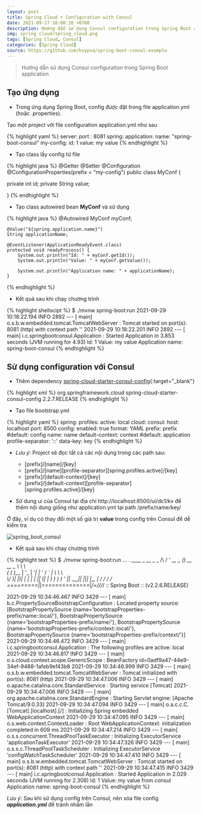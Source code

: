 ```yaml
---
layout: post
title: Spring Cloud + Configuration with Consul
date: 2021-09-27 10:00:20 +0700
description: Hướng dẫn sử dụng Consul configuration trong Spring Boot application
img: spring_cloud/spring_cloud.png
tags: [Spring Cloud, Consul]
categories: [Spring Cloud]
source: https://github.com/huypva/spring-boot-consul-example
---
```


> Hướng dẫn sử dụng Consul configuration trong Spring Boot application

## Tạo ứng dụng

- Trong ứng dụng Spring Boot, config được đặt trong file application.yml (hoặc .properties).

Tạo một project với file configuration application.yml như sau

{% highlight yaml %}
server:
  port : 8081
spring:
  application:
    name: "spring-boot-consul"
my-config:
  id: 1
  value: my value
{% endhighlight %}

- Tạo class lấy config từ file 

{% highlight java %}
@Getter
@Setter
@Configuration
@ConfigurationProperties(prefix = "my-config")
public class MyConf {

  private int id;
  private String value;

}
{% endhighlight %}

- Tạo class autowired bean **MyConf** và sử dụng

{% highlight java %}
    @Autowired
    MyConf myConf;

	@Value("${spring.application.name}")
	String applicationName;

	@EventListener(ApplicationReadyEvent.class)
	protected void readyProcess() {
		System.out.println("Id: " + myConf.getId());
		System.out.println("Value: " + myConf.getValue());

		System.out.println("Application name: " + applicationName);
	}
{% endhighlight %}

- Kết quả sau khi chạy chương trình

{% highlight shellscipt %}
$ ./mvnw spring-boot:run
2021-09-29 10:18:22.194  INFO 2892 --- [           main] o.s.b.w.embedded.tomcat.TomcatWebServer  : Tomcat started on port(s): 8081 (http) with context path ''
2021-09-29 10:18:22.201  INFO 2892 --- [           main] i.c.springbootconsul.Application         : Started Application in 3.853 seconds (JVM running for 4.93)
Id: 1
Value: my value
Application name: spring-boot-consul
{% endhighlight %}

## Sử dụng configuration với Consul

- Thêm dependency [spring-cloud-starter-consul-config](https://cloud.spring.io/spring-cloud-consul/reference/html/){:target="_blank"}

{% highlight xml %}
<dependencies>
    <dependency>
        <groupId>org.springframework.cloud</groupId>
        <artifactId>spring-cloud-starter-consul-config</artifactId>
        <version>2.2.7.RELEASE</version>
    </dependency>
</dependencies>
{% endhighlight %}

- Tạo file bootstrap.yml

{% highlight yaml %}
spring:
  profiles:
    active: local
  cloud:
    consul:
      host: localhost
      port: 8500
      config:
        enabled: true
        format: YAML
        prefix: prefix #default: config
        name: name
        default-context: context #default: application
        profile-separator: '::'
        data-key: key
{% endhighlight %}

  - *Lưu ý*: Project sẽ đọc tất cả các nội dụng trong các path sau:
    - [prefix]/[name]/[key]
    - [prefix]/[name][profile-separator][spring.profiles.active]/[key]
    - [prefix]/[default-context]/[key]
    - [prefix]/[default-context][profile-separator][spring.profiles.active]/[key]

- Sử dung ui của Consul tại địa chỉ http://localhost:8500/ui/dc1/kv để thêm nội dung giống như application.yml tại path /prefix/name/key/ 

Ở đây, ví dụ có thay đổi một số giá trị **value** trong config trên Consul để dễ kiểm tra

![spring_boot_consul](../../spring_cloud/consul_configuration.png)

- Kết quả sau khi chạy chương trình

{% highlight text %}
$ ./mvnw spring-boot:run
...
  .   ____          _            __ _ _
 /\\ / ___'_ __ _ _(_)_ __  __ _ \ \ \ \
( ( )\___ | '_ | '_| | '_ \/ _` | \ \ \ \
 \\/  ___)| |_)| | | | | || (_| |  ) ) ) )
  '  |____| .__|_| |_|_| |_\__, | / / / /
 =========|_|==============|___/=/_/_/_/
 :: Spring Boot ::        (v2.2.6.RELEASE)

2021-09-29 10:34:46.467  INFO 3429 --- [           main] b.c.PropertySourceBootstrapConfiguration : Located property source: [BootstrapPropertySource {name='bootstrapProperties-prefix/name::local/'}, BootstrapPropertySource {name='bootstrapProperties-prefix/name/'}, BootstrapPropertySource {name='bootstrapProperties-prefix/context::local/'}, BootstrapPropertySource {name='bootstrapProperties-prefix/context/'}]
2021-09-29 10:34:46.472  INFO 3429 --- [           main] i.c.springbootconsul.Application         : The following profiles are active: local
2021-09-29 10:34:46.817  INFO 3429 --- [           main] o.s.cloud.context.scope.GenericScope     : BeanFactory id=0adf9a47-44e9-34ef-9488-1afeb9ef43b8
2021-09-29 10:34:46.999  INFO 3429 --- [           main] o.s.b.w.embedded.tomcat.TomcatWebServer  : Tomcat initialized with port(s): 8081 (http)
2021-09-29 10:34:47.006  INFO 3429 --- [           main] o.apache.catalina.core.StandardService   : Starting service [Tomcat]
2021-09-29 10:34:47.006  INFO 3429 --- [           main] org.apache.catalina.core.StandardEngine  : Starting Servlet engine: [Apache Tomcat/9.0.33]
2021-09-29 10:34:47.094  INFO 3429 --- [           main] o.a.c.c.C.[Tomcat].[localhost].[/]       : Initializing Spring embedded WebApplicationContext
2021-09-29 10:34:47.095  INFO 3429 --- [           main] o.s.web.context.ContextLoader            : Root WebApplicationContext: initialization completed in 609 ms
2021-09-29 10:34:47.214  INFO 3429 --- [           main] o.s.s.concurrent.ThreadPoolTaskExecutor  : Initializing ExecutorService 'applicationTaskExecutor'
2021-09-29 10:34:47.326  INFO 3429 --- [           main] o.s.s.c.ThreadPoolTaskScheduler          : Initializing ExecutorService 'configWatchTaskScheduler'
2021-09-29 10:34:47.410  INFO 3429 --- [           main] o.s.b.w.embedded.tomcat.TomcatWebServer  : Tomcat started on port(s): 8081 (http) with context path ''
2021-09-29 10:34:47.415  INFO 3429 --- [           main] i.c.springbootconsul.Application         : Started Application in 2.029 seconds (JVM running for 2.308)
Id: 1
Value: my value from consul
Application name: spring-boot-consul
{% endhighlight %}

*Lưu ý*: Sau khi sử dụng config trên Consul, nên xóa file config ***application.yml*** để tránh nhầm lẫn